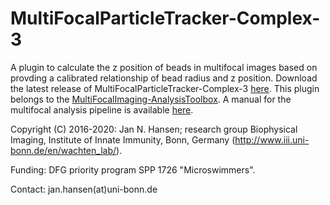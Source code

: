 # MultiFocalParticleTracker-Complex-3
A plugin to calculate the z position of beads in multifocal images based on provding a calibrated relationship of bead radius and z position. Download the latest release of MultiFocalParticleTracker-Complex-3 [here](https://github.com/hansenjn/MultiFocalParticleTracker-Complex-3/releases/).
This plugin belongs to the [MultiFocalImaging-AnalysisToolbox](https://github.com/hansenjn/MultifocalImaging-AnalysisToolbox). 
A manual for the multifocal analysis pipeline is available [here](https://github.com/hansenjn/MultifocalImaging-AnalysisToolbox/tree/master/User%20Guide).

Copyright (C) 2016-2020: Jan N. Hansen; research group Biophysical Imaging, Institute of Innate Immunity, Bonn, Germany (http://www.iii.uni-bonn.de/en/wachten_lab/).

Funding: DFG priority program SPP 1726 "Microswimmers".

Contact: jan.hansen(at)uni-bonn.de

